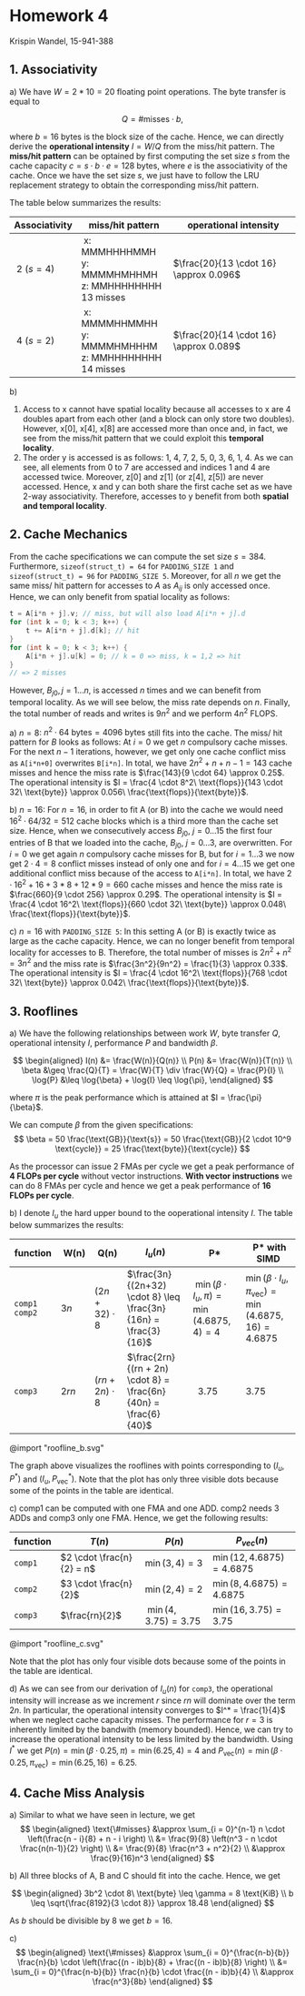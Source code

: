 # Homework 4

Krispin Wandel, 15-941-388

## 1. Associativity

a) We have $W = 2*10=20$ floating point operations. The byte transfer is equal to

$$
Q = \text{\#misses} \cdot b,
$$

where $b = 16\ \text{bytes}$ is the block size of the cache. Hence, we can directly derive the **operational intensity** $I = W / Q$ from the miss/hit pattern. The **miss/hit pattern** can be optained by first computing the set size $s$ from the cache capacity $c = s \cdot b \cdot e = 128\ \text{bytes}$, where $e$ is the associativity of the cache. Once we have the set size $s$, we just have to follow the LRU replacement strategy to obtain the corresponding miss/hit pattern.  

The table below summarizes the results:

| Associativity | miss/hit pattern | operational intensity |
| -- | --| --|
| 2 ($s = 4$) | x: MMMHHHHMMH <br/> y: MMMMHMHHMH <br/> z: MMHHHHHHHH <br/> 13 misses | $\frac{20}{13 \cdot 16} \approx 0.096$
| 4 ($s = 2$) | x: MMMMHHMMHH <br/> y: MMMMHMHHHM <br/> z: MMHHHHHHHH <br/> 14 misses | $\frac{20}{14 \cdot 16} \approx 0.089$

b) 
1. Access to x cannot have spatial locality because all accesses to x are 4 doubles apart from each other (and a block can only store two doubles). However, x[0], x[4], x[8] are accessed more than once and, in fact, we see from the miss/hit pattern that we could exploit this **temporal locality**.
2. The order y is accessed is as follows: 1, 4, 7, 2, 5, 0, 3, 6, 1, 4. As we can see, all elements from 0 to 7 are accessed and indices 1 and 4 are accessed twice. Moreover, z[0] and z[1] (or z[4], z[5]) are never accessed. Hence, x and y can both share the first cache set as we have 2-way associativity. Therefore, accesses to y benefit from both **spatial and temporal locality**.


## 2. Cache Mechanics

From the cache specifications we can compute the set size $s = 384$. Furthermore, ```sizeof(struct_t) = 64``` for ```PADDING_SIZE 1``` and ```sizeof(struct_t) = 96``` for  ```PADDING_SIZE 5```. Moreover, for all $n$ we get the same miss/ hit pattern for accesses to $A$ as $A_{ij}$ is only accessed once. Hence, we can only benefit from spatial locality as follows: 
```c++  {.line-numbers}
t = A[i*n + j].v; // miss, but will also load A[i*n + j].d
for (int k = 0; k < 3; k++) { 
    t += A[i*n + j].d[k]; // hit
}
for (int k = 0; k < 3; k++) {
    A[i*n + j].u[k] = 0; // k = 0 => miss, k = 1,2 => hit
}
// => 2 misses
```
However, $B_{j0}, j=1 \dots n,$ is accessed $n$ times and we can benefit from temporal locality. As we will see below, the miss rate depends on $n$. Finally, the total number of reads and writes is $9n^2$ and we perform $4n^2$ FLOPS.

a) $n = 8$:
$n^2 \cdot 64\ \text{bytes} = 4096\ \text{bytes}$ still fits into the cache. The miss/ hit pattern for $B$ looks as follows: At $i = 0$ we get $n$ compulsory cache misses. For the next $n - 1$ iterations, however, we get only one cache conflict miss as ```A[i*n+0]``` overwrites ```B[i*n]```. In total, we have $2n^2 + n + n-1 = 143$ cache misses and hence the miss rate is $\frac{143}{9 \cdot 64} \approx 0.25$. The operational intensity is $I = \frac{4 \cdot 8^2\ \text{flops}}{143 \cdot 32\ \text{byte}} \approx 0.056\ \frac{\text{flops}}{\text{byte}}$.

b) $n = 16$:
For $n = 16$, in order to fit A (or B) into the cache we would need $16^2 \cdot 64 / 32 = 512$ cache blocks which is a third more than the cache set size. Hence, when we consecutively access $B_{j0},\ j = 0 \dots 15$ the first four entries of B that we loaded into the cache, $B_{j0},\ j = 0 \dots 3$, are overwritten. For $i = 0$ we get again $n$ compulsory cache misses for B, but for $i = 1 \dots 3$ we now get $2 \cdot 4 = 8$ conflict misses instead of only one and for $i = 4 \dots 15$ we get one additional conflict miss because of the access to ```A[i*n]```. In total, we have $2 \cdot 16^2 + 16 + 3 * 8 + 12 * 9 = 660$ cache misses and hence the miss rate is $\frac{660}{9 \cdot 256} \approx 0.29$. The operational intensity is $I = \frac{4 \cdot 16^2\ \text{flops}}{660 \cdot 32\ \text{byte}} \approx 0.048\ \frac{\text{flops}}{\text{byte}}$.

c) $n = 16$ with ```PADDING_SIZE 5```:
In this setting A (or B) is exactly twice as large as the cache capacity. Hence, we can no longer benefit from temporal locality for accesses to B. Therefore, the total number of misses is $2n^2 + n^2 = 3n^2$ and the miss rate is $\frac{3n^2}{9n^2} = \frac{1}{3} \approx 0.33$. The operational intensity is $I = \frac{4 \cdot 16^2\ \text{flops}}{768 \cdot 32\ \text{byte}} \approx 0.042\ \frac{\text{flops}}{\text{byte}}$.


## 3. Rooflines

a) We have the following relationships between work $W$, byte transfer $Q$, operational intensity $I$, performance $P$ and bandwidth $\beta$.

$$
\begin{aligned}
I(n) &= \frac{W(n)}{Q(n)} \\
P(n) &= \frac{W(n)}{T(n)} \\
\beta &\geq \frac{Q}{T} = \frac{W}{T} \div \frac{W}{Q} = \frac{P}{I} \\
\log{P} &\leq \log{\beta} + \log{I} \leq \log{\pi},
\end{aligned}
$$

where $\pi$ is the peak performance which is attained at $I = \frac{\pi}{\beta}$. 

We can compute $\beta$ from the given specifications:
$$
\beta = 50 \frac{\text{GB}}{\text{s}} = 50 \frac{\text{GB}}{2 \cdot 10^9 \text{cycle}} = 25 \frac{\text{byte}}{\text{cycle}}
$$

As the processor can issue 2 FMAs per cycle we get a peak performance of **4 FLOPs per cycle** without vector instructions. **With vector instructions** we can do 8 FMAs per cycle and hence we get a peak performance of **16 FLOPs per cycle**.



b) I denote $I_u$ the hard upper bound to the ooperational intensity $I$. The table below summarizes the results:

| function | W(n) | Q(n) | $I_u(n)$ | P* | P* with SIMD
| - | - | - | - | - | - |
| ```comp1``` ```comp2```| $3n$ | $(2n + 32) \cdot 8$ | $\frac{3n}{(2n+32) \cdot 8} \leq \frac{3n}{16n} = \frac{3}{16}$ | $\min(\beta \cdot I_u, \pi) = \min(4.6875, 4) = 4$ | $\min(\beta \cdot I_u, \pi_\text{vec}) = \min(4.6875, 16) = 4.6875$ |
| ```comp3```| $2rn$ | $(rn + 2n) \cdot 8$ | $\frac{2rn}{(rn + 2n) \cdot 8} = \frac{6n}{40n} = \frac{6}{40}$ |  3.75 | 3.75 |

@import "roofline_b.svg"

The graph above visualizes the rooflines with points corresponding to $(I_u, P^*)$ and $(I_u, P_\text{vec}^*)$. Note that the plot has only three visible dots because some of the points in the table are identical.


c) comp1 can be computed with one FMA and one ADD. comp2 needs 3 ADDs and comp3 only one FMA. Hence, we get the following results:

| function | $T(n)$ | $P(n)$ | $P_{vec}(n)$
| - | - | - | -
| ```comp1```| $2 \cdot \frac{n}{2} = n$ | $\min (3, 4) = 3$ | $\min (12, 4.6875) = 4.6875$
| ```comp2```| $3 \cdot \frac{n}{2}$ | $\min (2, 4) = 2$ | $\min (8, 4.6875) = 4.6875$
| ```comp3```| $\frac{rn}{2}$ | $\min (4, 3.75) = 3.75$ | $\min (16, 3.75) = 3.75$ |

@import "roofline_c.svg"

Note that the plot has only four visible dots because some of the points in the table are identical.

d) As we can see from our derivation of $I_u(n)$ for ```comp3```, the operational intensity will increase as we increment $r$ since $rn$ will dominate over the term $2n$. In particular, the operational intensity converges to $I^* = \frac{1}{4}$ when we neglect cache capacity misses. The performance for $r=3$ is inherently limited by the bandwith (memory bounded). Hence, we can try to increase the operational intensity to be less limited by the bandwidth. Using $I^*$ we get $P(n) = \min (\beta \cdot 0.25, \pi) =\min (6.25, 4) = 4$ and $P_{\text{vec}}(n) = \min (\beta \cdot 0.25, \pi_{\text{vec}}) =\min (6.25, 16) = 6.25$.

## 4. Cache Miss Analysis

a) Similar to what we have seen in lecture, we get 
$$
\begin{aligned}
\text{\#misses} &\approx \sum_{i = 0}^{n-1} n \cdot \left(\frac{n - i}{8} + n - i \right) \\
&= \frac{9}{8} \left(n^3 - n \cdot \frac{n(n-1)}{2} \right) \\
&= \frac{9}{8} \frac{n^3 + n^2}{2} \\
&\approx \frac{9}{16}n^3
\end{aligned}
$$

b) All three blocks of A, B and C should fit into the cache. Hence, we get 

$$
\begin{aligned}
3b^2 \cdot 8\ \text{byte} \leq \gamma = 8 \text{KiB} \\
b \leq \sqrt{\frac{8192}{3 \cdot 8}} \approx 18.48
\end{aligned}
$$

As $b$ should be divisible by 8 we get $b = 16$.

c)
$$
\begin{aligned}
\text{\#misses} &\approx \sum_{i = 0}^{\frac{n-b}{b}} \frac{n}{b} \cdot \left(\frac{(n - ib)b}{8} + \frac{(n - ib)b}{8} \right) \\
&= \sum_{i = 0}^{\frac{n-b}{b}} \frac{n}{b} \cdot \frac{(n - ib)b}{4} \\
&\approx \frac{n^3}{8b}
\end{aligned}
$$
